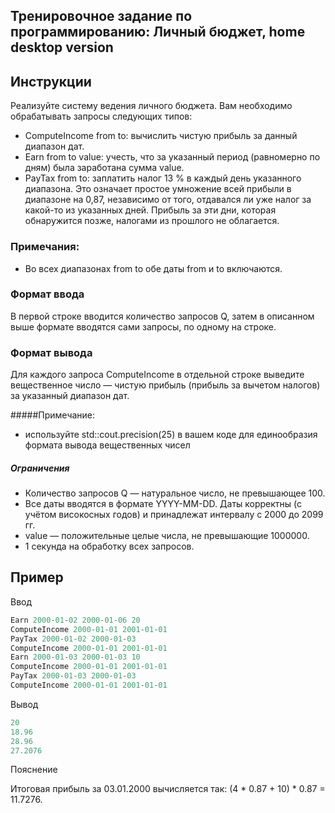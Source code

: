 ## Тренировочное задание по программированию: Личный бюджет, home desktop version
## Инструкции
Реализуйте систему ведения личного бюджета. Вам необходимо обрабатывать запросы следующих типов:

* ComputeIncome from to: вычислить чистую прибыль за данный диапазон дат.
* Earn from to value: учесть, что за указанный период (равномерно по дням) была заработана сумма value.
* PayTax from to: заплатить налог 13 % в каждый день указанного диапазона. Это означает простое умножение всей прибыли в диапазоне на 0,87, независимо от того, отдавался ли уже налог за какой-то из указанных дней. Прибыль за эти дни, которая обнаружится позже, налогами из прошлого не облагается.
### Примечания:

* Во всех диапазонах from to обе даты from и to включаются.
### Формат ввода
В первой строке вводится количество запросов Q, затем в описанном выше формате вводятся сами запросы, по одному на строке.

### Формат вывода
Для каждого запроса ComputeIncome в отдельной строке выведите вещественное число — чистую прибыль (прибыль за вычетом налогов) за указанный диапазон дат.

#####Примечание:
* используйте std::сout.precision(25) в вашем коде для единообразия формата вывода вещественных чисел
##### Ограничения

* Количество запросов Q — натуральное число, не превышающее 100.
* Все даты вводятся в формате YYYY-MM-DD. Даты корректны (с учётом високосных годов) и принадлежат интервалу с 2000 до 2099 гг.
* value — положительные целые числа, не превышающие 1000000.
* 1 секунда на обработку всех запросов.
## Пример
Ввод
```c++
Earn 2000-01-02 2000-01-06 20
ComputeIncome 2000-01-01 2001-01-01
PayTax 2000-01-02 2000-01-03
ComputeIncome 2000-01-01 2001-01-01
Earn 2000-01-03 2000-01-03 10
ComputeIncome 2000-01-01 2001-01-01
PayTax 2000-01-03 2000-01-03
ComputeIncome 2000-01-01 2001-01-01
```
Вывод
```c++
20
18.96
28.96
27.2076
```
Пояснение

Итоговая прибыль за 03.01.2000 вычисляется так: (4 * 0.87 + 10) * 0.87 = 11.7276.
